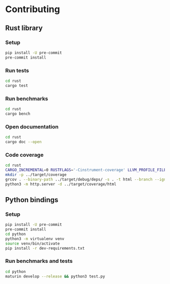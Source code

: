 # Contributing

## Rust library

### Setup

```bash
pip install -U pre-commit
pre-commit install
```

### Run tests

```bash
cd rust
cargo test
```

### Run benchmarks

```bash
cd rust
cargo bench
```

### Open documentation

```bash
cd rust
cargo doc --open
```

### Code coverage

```bash
cd rust
CARGO_INCREMENTAL=0 RUSTFLAGS='-Cinstrument-coverage' LLVM_PROFILE_FILE='coverage-%p-%m.profraw' cargo test
mkdir -p ../target/coverage
grcov . --binary-path ../target/debug/deps/ -s . -t html --branch --ignore-not-existing --ignore '../*' --ignore "/*" -o ../target/coverage/html
python3 -m http.server -d ../target/coverage/html
```

## Python bindings

### Setup

```bash
pip install -U pre-commit
pre-commit install
cd python
python3 -m virtualenv venv
source venv/bin/activate
pip install -r dev-requirements.txt
```

### Run benchmarks and tests

```bash
cd python
maturin develop --release && python3 test.py
```
